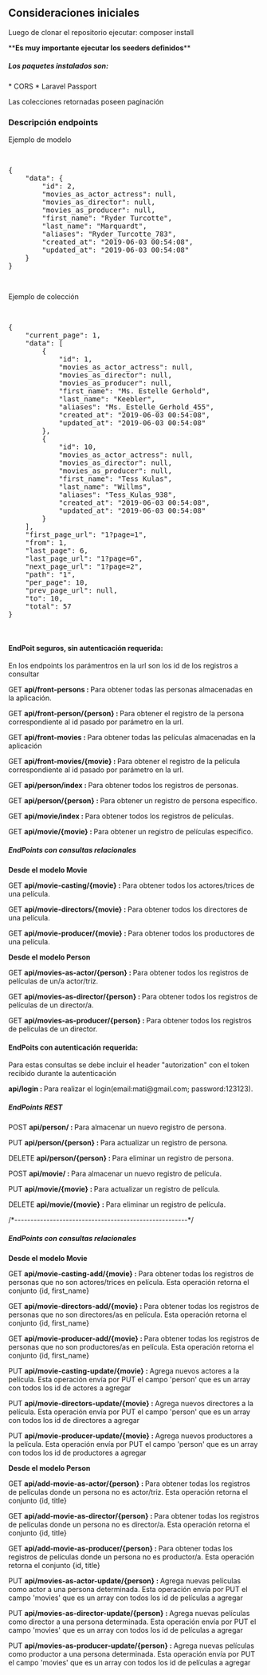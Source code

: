 ## Consideraciones iniciales

<p>Luego de clonar el repositorio ejecutar: composer install</p>
**<strong>Es muy importante ejecutar los seeders definidos</strong>**
<h5>Los paquetes instalados son:</h5>
* CORS
* Laravel Passport
<br>
<p>Las colecciones retornadas poseen paginación</p>

### Descripción endpoints

<p>Ejemplo de modelo</p><br>
<pre>{
    "data": {
        "id": 2,
        "movies_as_actor_actress": null,
        "movies_as_director": null,
        "movies_as_producer": null,
        "first_name": "Ryder Turcotte",
        "last_name": "Marquardt",
        "aliases": "Ryder_Turcotte_783",
        "created_at": "2019-06-03 00:54:08",
        "updated_at": "2019-06-03 00:54:08"
    }
}</pre> <br>

<p>Ejemplo de colección</p><br>
<pre>{
    "current_page": 1,
    "data": [
        {
            "id": 1,
            "movies_as_actor_actress": null,
            "movies_as_director": null,
            "movies_as_producer": null,
            "first_name": "Ms. Estelle Gerhold",
            "last_name": "Keebler",
            "aliases": "Ms._Estelle_Gerhold_455",
            "created_at": "2019-06-03 00:54:08",
            "updated_at": "2019-06-03 00:54:08"
        },
        {
            "id": 10,
            "movies_as_actor_actress": null,
            "movies_as_director": null,
            "movies_as_producer": null,
            "first_name": "Tess Kulas",
            "last_name": "Willms",
            "aliases": "Tess_Kulas_938",
            "created_at": "2019-06-03 00:54:08",
            "updated_at": "2019-06-03 00:54:08"
        }
    ],
    "first_page_url": "1?page=1",
    "from": 1,
    "last_page": 6,
    "last_page_url": "1?page=6",
    "next_page_url": "1?page=2",
    "path": "1",
    "per_page": 10,
    "prev_page_url": null,
    "to": 10,
    "total": 57
}</pre><br>
<h4>EndPoit seguros, sin autenticación requerida:</h4>
<p>En los endpoints los  parámentros en la url son los id de los registros a consultar</p>
<p>GET <strong>api/front-persons : </strong><span>Para obtener todas las personas almacenadas en la aplicación.</span></p>
<p>GET <strong>api/front-person/{person} : </strong><span>Para obtener el registro de la persona correspondiente al id pasado por parámetro en la url.</span></p>
<p>GET <strong>api/front-movies : </strong><span>Para obtener todas las películas almacenadas en la aplicación</span></p>
<p>GET <strong>api/front-movies/{movie} : </strong><span>Para obtener el registro de la película correspondiente al id pasado por parámetro en la url.</span></p>
<p>GET <strong>api/person/index : </strong><span>Para obtener todos los registros de personas.</span></p>
<p>GET <strong>api/person/{person} : </strong><span>Para obtener un registro de persona específico.</span></p>
<p>GET  <strong>api/movie/index : </strong><span>Para obtener todos los registros de películas.</span></p>
<p>GET <strong>api/movie/{movie} : </strong><span>Para obtener un registro de películas específico.</span></p>
<h5>EndPoints con consultas relacionales</h5>
<p><strong>Desde el modelo Movie</strong></p>
<p>GET <strong>api/movie-casting/{movie} : </strong><span>Para obtener todos los actores/trices de una película.</span></p>
<p>GET <strong>api/movie-directors/{movie} : </strong><span>Para obtener todos los directores de una película.</span></p>
<p>GET <strong>api/movie-producer/{movie} : </strong><span>Para obtener todos los productores de una película.</span></p>
<p><strong>Desde el modelo Person</strong></p>
<p>GET <strong>api/movies-as-actor/{person} : </strong><span>Para obtener todos los registros de películas de un/a actor/triz.</span></p>
<p>GET <strong>api/movies-as-director/{person} : </strong><span>Para obtener todos los registros de películas de un director/a.</span></p>
<p>GET <strong>api/movies-as-producer/{person} : </strong><span>Para obtener todos los registros de películas de un director.</span></p>
<h4>EndPoits con autenticación requerida:</h4>
<p>Para estas consultas se debe incluir el header "autorization" con el token recibido durante la autenticación</p>
<p><strong>api/login : </strong><span>Para realizar el login(email:mati@gmail.com; password:123123).</span></p>
<h5>EndPoints REST</h5>
<p>POST <strong>api/person/ : </strong><span>Para almacenar un nuevo registro de persona.</span></p>
<p>PUT <strong>api/person/{person} : </strong><span>Para actualizar un registro de persona.</span></p>
<p>DELETE <strong>api/person/{person} : </strong><span>Para eliminar un registro de persona.</span></p>
<p>POST <strong>api/movie/ : </strong><span>Para almacenar un nuevo registro de película.</span></p>
<p>PUT <strong>api/movie/{movie} : </strong><span>Para actualizar un registro de película.</span></p>
<p>DELETE <strong>api/movie/{movie} : </strong><span>Para eliminar un registro de película.</span></p>
/*------------------------------------------------------*/
<h5>EndPoints con consultas relacionales</h5>
<p><strong>Desde el modelo Movie</strong></p>
<p>GET <strong>api/movie-casting-add/{movie} : </strong><span>Para obtener todas los registros de personas que no son actores/trices en película. Esta operación retorna el conjunto {id, first_name}</span></p>
<p>GET <strong>api/movie-directors-add/{movie} : </strong><span>Para obtener todas los registros de personas que no son directores/as en película. Esta operación retorna el conjunto {id, first_name}</span></p>
<p>GET <strong>api/movie-producer-add/{movie} : </strong><span>Para obtener todas los registros de personas que no son productores/as en película. Esta operación retorna el conjunto {id, first_name}</span></p>

<p>PUT <strong>api/movie-casting-update/{movie} : </strong><span>Agrega nuevos actores a la película. Esta operación envía por PUT el campo 'person' que es un array con todos los id de actores a agregar</span></p>
<p>PUT <strong>api/movie-directors-update/{movie} : </strong><span>Agrega nuevos directores a la película. Esta operación envía por PUT el campo 'person' que es un array con todos los id de directores a agregar</span></p>
<p>PUT <strong>api/movie-producer-update/{movie} : </strong><span>Agrega nuevos productores a la película. Esta operación envía por PUT el campo 'person' que es un array con todos los id de productores a agregar</span></p>

<p><strong>Desde el modelo Person</strong></p>
<p>GET <strong>api/add-movie-as-actor/{person} : </strong><span>Para obtener todas los registros de películas donde un persona no es actor/triz. Esta operación retorna el conjunto {id, title}</span></p>
<p>GET <strong>api/add-movie-as-director/{person} : </strong><span>Para obtener todas los registros de películas donde un persona no es director/a. Esta operación retorna el conjunto {id, title}</span></p>
<p>GET <strong>api/add-movie-as-producer/{person} : </strong><span>Para obtener todas los registros de películas donde un persona no es productor/a. Esta operación retorna el conjunto {id, title}</span></p>

<p>PUT <strong>api/movies-as-actor-update/{person} : </strong><span>Agrega nuevas películas como actor a una persona determinada. Esta operación envía por PUT el campo 'movies' que es un array con todos los id de películas a agregar</span></p>
<p>PUT <strong>api/movies-as-director-update/{person} : </strong><span>Agrega nuevas películas como director a una persona determinada. Esta operación envía por PUT el campo 'movies' que es un array con todos los id de películas a agregar</span></p>
<p>PUT <strong>api/movies-as-producer-update/{person} : </strong><span>Agrega nuevas películas como productor a una persona determinada. Esta operación envía por PUT el campo 'movies' que es un array con todos los id de películas a agregar</span></p>

